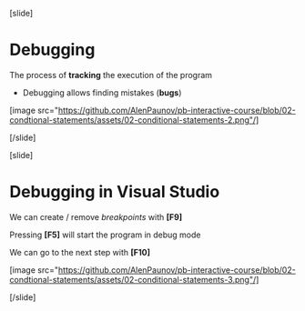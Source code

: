 [slide]
# Debugging
The process of **tracking** the execution of the program

  * Debugging allows finding mistakes (**bugs**)

[image src="https://github.com/AlenPaunov/pb-interactive-course/blob/02-condtional-statements/assets/02-conditional-statements-2.png"/]

[/slide]

[slide]
# Debugging in Visual Studio
We can create / remove *breakpoints* with **[F9]**

Pressing **[F5]** will start the program in debug mode

We can go to the next step with **[F10]**

[image src="https://github.com/AlenPaunov/pb-interactive-course/blob/02-condtional-statements/assets/02-conditional-statements-3.png"/]

[/slide]